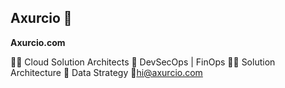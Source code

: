 ## Axurcio 👋

**Axurcio.com**

🙋‍♀️ Cloud Solution Architects
🌈 DevSecOps | FinOps 
👩‍💻 Solution Architecture
🍿 Data Strategy
🧙hi@axurcio.com
